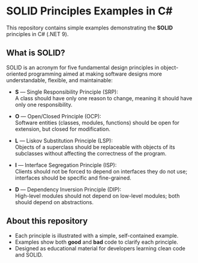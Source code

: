 # SOLID Principles Examples in C#

This repository contains simple examples demonstrating the **SOLID** principles in C# (.NET 9).  

## What is SOLID?

SOLID is an acronym for five fundamental design principles in object-oriented programming aimed at making software designs more understandable, flexible, and maintainable:

- **S** — Single Responsibility Principle (SRP):  
  A class should have only one reason to change, meaning it should have only one responsibility.
  
- **O** — Open/Closed Principle (OCP):  
  Software entities (classes, modules, functions) should be open for extension, but closed for modification.
  
- **L** — Liskov Substitution Principle (LSP):  
  Objects of a superclass should be replaceable with objects of its subclasses without affecting the correctness of the program.
  
- **I** — Interface Segregation Principle (ISP):  
  Clients should not be forced to depend on interfaces they do not use; interfaces should be specific and fine-grained.
  
- **D** — Dependency Inversion Principle (DIP):  
  High-level modules should not depend on low-level modules; both should depend on abstractions.

## About this repository

- Each principle is illustrated with a simple, self-contained example.
- Examples show both **good** and **bad** code to clarify each principle.
- Designed as educational material for developers learning clean code and SOLID.
